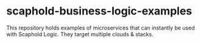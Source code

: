 # scaphold-business-logic-examples
This repository holds examples of microservices that can instantly be used with Scaphold Logic. They target multiple clouds &amp; stacks.
